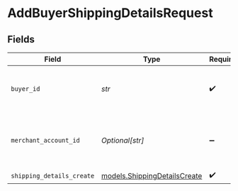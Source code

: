 # AddBuyerShippingDetailsRequest


## Fields

| Field                                                              | Type                                                               | Required                                                           | Description                                                        | Example                                                            |
| ------------------------------------------------------------------ | ------------------------------------------------------------------ | ------------------------------------------------------------------ | ------------------------------------------------------------------ | ------------------------------------------------------------------ |
| `buyer_id`                                                         | *str*                                                              | :heavy_check_mark:                                                 | The ID of the buyer to add shipping details to.                    | fe26475d-ec3e-4884-9553-f7356683f7f9                               |
| `merchant_account_id`                                              | *Optional[str]*                                                    | :heavy_minus_sign:                                                 | The ID of the merchant account to use for this request.            | default                                                            |
| `shipping_details_create`                                          | [models.ShippingDetailsCreate](../models/shippingdetailscreate.md) | :heavy_check_mark:                                                 | N/A                                                                |                                                                    |